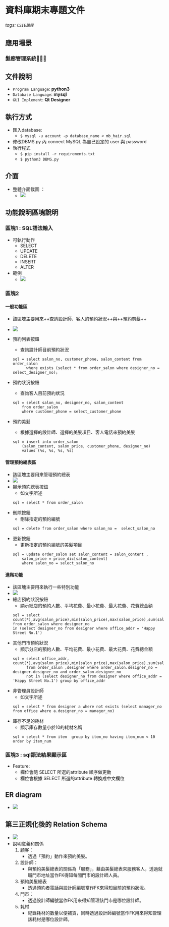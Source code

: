 # 資料庫期末專題文件
###### tags: `CSIE課程`

## 應用場景
### 髮廊管理系統💇🏻‍♀️

## 文件說明

- `Program Language`: **python3**
- `Database Language`: **mysql**
- `GUI Implement`: **Qt Designer**

## 執行方式
- 匯入database:
    - `$ mysql -u account -p database_name < mb_hair.sql`
- 修改DBMS.py 內 connect MySQL 為自己設定的 user 與 password
- 執行程式
    - `$ pip install -r requirements.txt`
    - `$ python3 DBMS.py`
## 介面
- 整體介面截圖 ：
    - ![](https://i.imgur.com/sPzBbTJ.png)
## 功能說明區塊說明
### 區塊1 : SQL語法輸入
- 可執行動作
    - SELECT
    - UPDATE
    - DELETE
    - INSERT
    - ALTER
- 範例
    - ![](https://i.imgur.com/BuDOHjR.png)
### 區塊2
#### 一般功能區
- 該區塊主要用來++查詢設計師、客人的預約狀況++與++預約剪髮++
- ![](https://i.imgur.com/kpe0C6l.png)
- 預約列表按鈕
    - 查詢設計師目前預約狀況

    ```mysql
    sql = select salon_no, customer_phone, salon_content from order_salon
          where exists (select * from order_salon where designer_no = select_designer_no);
    ```
- 預約狀況按鈕
    - 查詢客人目前預約狀況
    ```mysql
    sql = select salon_no, designer_no, salon_content
        from order_salon
        where customer_phone = select_customer_phone
    ```
- 預約美髮
    - 根據選擇的設計師、選擇的美髮項目、客人電話來預約美髮
    ```mysql
    sql = insert into order_salon
        (salon_content, salon_price, customer_phone, designer_no)
        values (%s, %s, %s, %s)
    ```


#### 管理預約總表區
- 該區塊主要用來管理預約總表
- ![](https://i.imgur.com/beM2TWw.png)
- 顯示預約總表按鈕
    - 如文字所述
    ```mysql
    sql = select * from order_salon
    ```
- 刪除按鈕
    - 刪除指定的預約編號
    ```mysql
    sql = delete from order_salon where salon_no =  select_salon_no
    ```
- 更新按鈕
    - 更新指定的預約編號的美髮項目
    ```mysql
    sql = update order_salon set salon_content = salon_content ,
        salon_price = price_dic[salon_content]
        where salon_no = select_salon_no
    ```

#### 進階功能
- 該區塊主要用來執行一些特別功能
- ![](https://i.imgur.com/N9aomAw.png)
- 總店預約狀況按鈕
    - 顯示總店的預約人數、平均花費、最小花費、最大花費、花費總金額
    ```mysql
    sql = select count(*),avg(salon_price),min(salon_price),max(salon_price),sum(salon_price)
    from order_salon where designer_no
    in (select designer_no from designer where office_addr = 'Happy Street No.1')
    ```
- 其他門市預約狀況
    - 顯示分店的預約人數、平均花費、最小花費、最大花費、花費總金額
    ```mysql
    sql = select office_addr, count(*),avg(salon_price),min(salon_price),max(salon_price),sum(salon_price)
          from order_salon ,designer where order_salon.designer_no = designer.designer_no and order_salon.designer_no
          not in (select designer_no from designer where office_addr = 'Happy Street No.1') group by office_addr
    ```
- 非管理員設計師
    - 如文字所述
    ```mysql
    sql = select * from designer a where not exists (select manager_no from office where a.designer_no = manager_no)
    ```
- 庫存不足的耗材
    - 顯示庫存數量小於10的耗材名稱
    ```mysql
    sql = select * from item  group by item_no having item_num < 10 order by item_num
    ```
### 區塊3 : sql語法結果顯示區
- Feature:
    - 欄位會隨 SELECT 所選的attribute 順序做更動
    - 欄位會根據 SELECT 所選的attribute 轉換成中文欄位

## ER diagram
- ![](https://i.imgur.com/P41Ld8R.png)
## 第三正規化後的 Relation Schema
- ![](https://i.imgur.com/wuZUnpC.png)
- 說明意義和關係
    1. 顧客：
        - 透過「預約」動作來預約美髮。
    2. 設計師：
        - 與預約美髮總表的關係為「服務」，藉由美髮總表來服務客人，透過就職門市地址當作FK得知每間門市的設計師人員。
    3. 預約美髮總表
        - 透過預約者電話與設計師編號當作FK來得知目前的預約狀況。
    4. 門市：
        - 透過設計師編號當作FK用來得知管理該門市是哪位設計師。
    6. 耗材
        - 紀錄耗材的數量以便補貨，同時透過設計師編號當作FK用來得知管理該耗材是哪位設計師。



